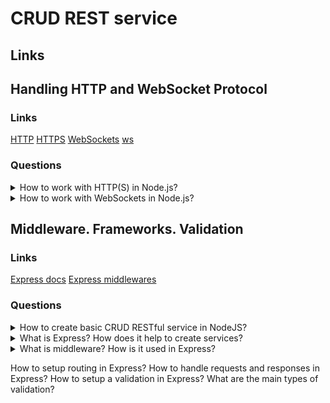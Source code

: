 # CRUD REST service

## Links

## Handling HTTP and WebSocket Protocol

### Links
[HTTP](https://nodejs.org/api/http.html)
[HTTPS](https://nodejs.org/api/https.html)
[WebSockets](https://nodejsdev.ru/doc/websocket/)
[ws](https://www.npmjs.com/package/ws)

### Questions

<details>
  <summary>How to work with HTTP(S) in Node.js?</summary>

  It is possible to used http or https modules for creation servers (createServer) or sending requests. Moreover, when created a server with https need to set an SSL certificate. Also, it is possible to use one of the NodeJS frameworks like Express. It allows more comfortable working with requests.

    var express = require('express');
    var https = require('https');
    var http = require('http');
    var fs = require('fs');
    // This line is from the Node.js HTTPS documentation.
    var options = {
    key: fs.readFileSync('test/fixtures/keys/agent2-key.pem'),
    cert: fs.readFileSync('test/fixtures/keys/agent2-cert.cert')
    }; // Create a service (the app object is just a callback).
    var app = express();
    // Create an HTTP service.
    http.createServer(app).listen(80);
    // Create an HTTPS service identical to the HTTP service.
    https.createServer(options, app).listen(443);

</details>

<details>
  <summary>How to work with WebSockets in Node.js?</summary>

  Firstly about WebSocket. WebSocket is a data transfer protocol. It bases on TCP protocol and allows to send messages between client and server in real-time.
  For the creation of a connection, the client-side sends a request with special headers Upgrade and Connection, and the server-side decides to create or not.
  Both server and client intercept two types of frames:
  
  * data frames;
  * connection frames.
  
  So, It is possible to use WebSockets in NodeJS with external packages as ws or socket.io.

</details>

## Middleware. Frameworks. Validation

### Links
[Express docs](https://expressjs.com)
[Express middlewares](http://expressjs.com/en/guide/using-middleware.html#middleware.application)

### Questions

<details>
  <summary>How to create basic CRUD RESTful service in NodeJS?</summary>

  Firstly, to create and install dependencies for the application.
  Secondly, create one of the variants of the servers(HTTP, HTTPS or HTTP2).
  Next step, creation of an API. Into RESTful API is possible to use HTTP headers and paths for indication of what operation is.
  For example, imagine that we have CRUD RESTful API for working with users profile. In this case, creating the following endpoints:

    GET: /users -> get full list of users;
    GET: /user/{id} -> get user by id;
    POST: /users -> create new one user;
    PUT: /user/{id} -> update user data;
    DELETE: /user/{id} -> delete user;

  So, request artefacts describe what operation will be using. Moreover, it is possible to use one of the NodeJS frameworks like Express, Nest and etc.

</details>

<details>
  <summary>What is Express? How does it help to create services?</summary>

  Express is a minimal and flexible Node.js web application framework that provides a robust set of features for web and mobile applications. Many popular frameworks use Express as a base of their functionality (NestJS, Kraken, etc.).
  Express allows functionality that manages request processing more comfortable than the native way. Moreover, express has additional libraries that decrease his opportunity, for example, body-parser, etc. Especially, express is effective for working with RESTful API.

</details>

<details>
  <summary>What is middleware? How is it used in Express?</summary>

  Middleware is a function that has access to the request and the response objects and the next middleware function from the application request-response cycle.
  Middleware functions can perform the following tasks:
  
  * Execute any code.
  * Make changes to the request and the response objects.
  * End the request-response cycle.
  * Call the next middleware function in the stack.
  
  An Express application can use the following types of middleware:
  
  Application-level middleware: middleware that works on the application level, for example:
	
    var express = require('express')
	  var app = express()
	  app.use(function (req, res, next) {
  		console.log('Time:', Date.now())
  		next()
	  });
  
  Router-level middleware: middleware that works on the router level, for example:
	  
    var express = require('express')
	  var app = express()
	  var router = express.Router()
	  router.use(function (req, res, next) {
  		  console.log('Time:', Date.now())
  		  next()
	  });
	  app.use(router);

  Error-handling middleware: middleware that has an error object in the arguments, for example:
	
    app.use(function (err, req, res, next) {
  		  console.error(err.stack)
  		  res.status(500).send('Something broke!')
	  });

  Built-in middleware: middleware that moved into external libraries from 4.16.0+ express version, for example, express.static.

  Third-party middleware.

</details>

How to setup routing in Express?
How to handle requests and responses in Express?
How to setup a validation in Express?
What are the main types of validation?
